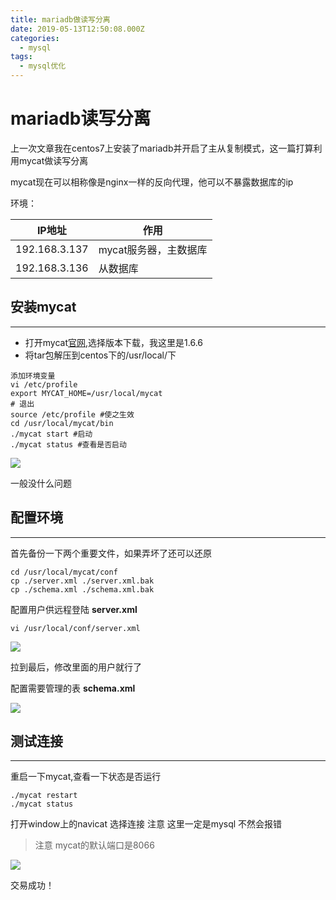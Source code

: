 ```yaml
---
title: mariadb做读写分离
date: 2019-05-13T12:50:08.000Z
categories:
  - mysql
tags:
  - mysql优化
---
```


# mariadb读写分离

上一次文章我在centos7上安装了mariadb并开启了主从复制模式，这一篇打算利用mycat做读写分离

mycat现在可以相称像是nginx一样的反向代理，他可以不暴露数据库的ip

环境：

| IP地址          | 作用            |
| ------------- | ------------- |
| 192.168.3.137 | mycat服务器，主数据库 |
| 192.168.3.136 | 从数据库          |

## 安装mycat

***

* 打开mycat[官网](http://www.mycat.io),选择版本下载，我这里是1.6.6
* 将tar包解压到centos下的/usr/local/下

```
添加环境变量
vi /etc/profile
export MYCAT_HOME=/usr/local/mycat
# 退出
source /etc/profile #使之生效
cd /usr/local/mycat/bin
./mycat start #启动
./mycat status #查看是否启动
```

![](https://s2.ax1x.com/2019/05/13/E4b7VA.png)

一般没什么问题

## 配置环境

***

首先备份一下两个重要文件，如果弄坏了还可以还原

```
cd /usr/local/mycat/conf
cp ./server.xml ./server.xml.bak
cp ./schema.xml ./schema.xml.bak
```

配置用户供远程登陆 **server.xml**

```
vi /usr/local/conf/server.xml 
```

![](https://s2.ax1x.com/2019/05/13/E4qP5q.png)

拉到最后，修改里面的用户就行了

配置需要管理的表 **schema.xml**

![](https://s2.ax1x.com/2019/05/13/E4LkTA.png)

## 测试连接

***

重启一下mycat,查看一下状态是否运行

```
./mycat restart
./mycat status
```

打开window上的navicat 选择连接 注意 这里一定是mysql 不然会报错

> 注意 mycat的默认端口是8066

![](https://s2.ax1x.com/2019/05/13/E4Llwj.png)

交易成功！
